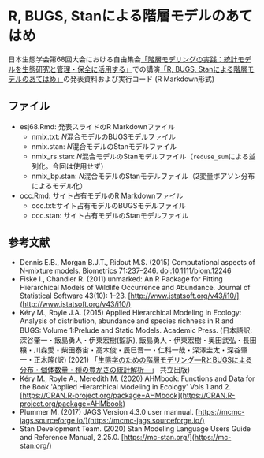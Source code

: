 # R, BUGS, Stanによる階層モデルのあてはめ
日本生態学会第68回大会における自由集会[「階層モデリングの実践：統計モデルを生態研究と管理・保全に活用する」](https://esj.ne.jp/meeting/abst/68/W02.html)での講演[「R, BUGS, Stanによる階層モデルのあてはめ」](https://esj.ne.jp/meeting/abst/68/W02-3.html)の発表資料および実行コード (R Markdown形式)

## ファイル

- esj68.Rmd: 発表スライドのR Markdownファイル
    - nmix.txt: *N*混合モデルのBUGSモデルファイル
    - nmix.stan: *N*混合モデルのStanモデルファイル
    - nmix_rs.stan: *N*混合モデルのStanモデルファイル（`reduse_sum`による並列化。今回は使用せず）
    - nmix_bp.stan: *N*混合モデルのStanモデルファイル（2変量ポアソン分布によるモデル化）
- occ.Rmd: サイト占有モデルのR Markdownファイル
    - occ.txt:サイト占有モデルのBUGSモデルファイル
    - occ.stan: サイト占有モデルのStanモデルファイル

## 参考文献

-  Dennis E.B., Morgan B.J.T., Ridout M.S. (2015) Computational aspects of N-mixture models. Biometrics 71:237–246. [doi:10.1111/biom.12246](https://doi.org/10.1111/biom.12246)
- Fiske I., Chandler R. (2011) unmarked: An R Package for Fitting Hierarchical Models of Wildlife Occurrence and Abundance. Journal of Statistical Software 43(10): 1–23. [http://www.jstatsoft.org/v43/i10/](http://www.jstatsoft.org/v43/i10/)
- Kéry M., Royle J.A. (2015) Applied Hierarchical Modeling in Ecology: Analysis of distribution, abundance and species richness in R and BUGS: Volume 1:Prelude and Static Models. Academic Press. (日本語訳: 深谷肇一・飯島勇人・伊東宏樹(監訳), 飯島勇人・伊東宏樹・奥田武弘・長田穣・川森愛・柴田泰宙・高木俊・辰巳晋一・仁科一哉・深澤圭太・深谷肇一・正木隆(訳) (2021) 「[生態学のための階層モデリング―RとBUGSによる分布・個体数量・種の豊かさの統計解析―](https://www.kyoritsu-pub.co.jp/bookdetail/9784320058149)」 共立出版)
- Kéry M., Royle A., Meredith M. (2020) AHMbook: Functions and Data for the Book 'Applied Hierarchical Modeling in Ecology' Vols 1 and 2. [https://CRAN.R-project.org/package=AHMbook](https://CRAN.R-project.org/package=AHMbook)
- Plummer M. (2017) JAGS Version 4.3.0 user mannual. [https://mcmc-jags.sourceforge.io/](https://mcmc-jags.sourceforge.io/)
- Stan Development Team. (2020) Stan Modeling Language Users Guide and Reference Manual, 2.25.0. [https://mc-stan.org/](https://mc-stan.org/)

